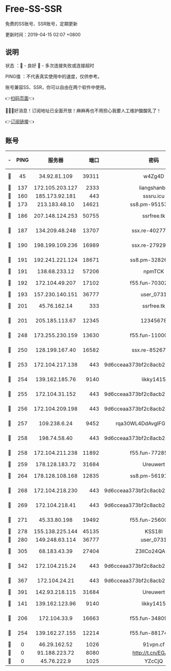 # Free-SS-SSR

免费的SS账号、SSR账号，定期更新

更新时间：2019-04-15 02:07 +0800

## 说明

状态     ：🙂 - 良好 🙁 - 多次连接失败或连接超时

PING值   ：不代表真实使用中的速度，仅供参考。

账号兼容SS、SSR，你可以自由在两个软件中使用。

👉[扫码页面](https://liesauer.github.io/Free-SS-SSR/)👈

🎉🎉🎉好消息！订阅地址已全面开放！麻麻再也不用担心我要人工维护酸酸乳了！

👉[订阅链接](https://www.liesauer.net/yogurt/subscribe?ACCESS_TOKEN=DAYxR3mMaZAsaqUb)👈

## 账号

|-|PING|服务器|端口|密码|加密方式|区域|
|:----:|:----:|:-----:|-----:|:----:|:----:|:----:|
|🙂|45|34.92.81.109|39311|w4Zg4D|chacha20-ietf|US|
|🙂|137|172.105.203.127|2333|liangshanbo|chacha20|JP|
|🙂|160|185.173.92.181|443|sssru.icu|rc4-md5|RU|
|🙂|173|213.183.48.10|14621|ss8.pm-95153983|rc4-md5|RU|
|🙂|186|207.148.124.253|50755|ssrfree.tk|aes-256-cfb|SG|
|🙂|187|134.209.48.248|13707|ssx.re-40277635|aes-256-cfb|US|
|🙂|190|198.199.109.236|16989|ssx.re-27929573|aes-256-cfb|US|
|🙂|191|192.241.221.124|18671|ss8.pm-32826207|aes-256-cfb|US|
|🙂|191|138.68.233.12|57206|npmTCK|rc4-md5|US|
|🙂|192|172.104.49.207|17102|f55.fun-70302993|aes-256-cfb|SG|
|🙂|193|157.230.140.151|36777|user_0731|chacha20|US|
|🙂|201|45.76.162.14|333|ssrfree.tk|aes-256-cfb|SG|
|🙂|201|205.185.113.67|12345|12345678|aes-256-cfb|US|
|🙂|248|173.255.230.159|13630|f55.fun-11000786|aes-256-cfb|US|
|🙂|250|128.199.167.40|16582|ssx.re-85267368|aes-256-cfb|SG|
|🙂|253|172.104.217.138|443|9d6cceaa373bf2c8acb22e60b6a58be6|aes-256-cfb|US|
|🙂|254|139.162.185.76|9140|likky1415|aes-256-cfb|DE|
|🙂|255|172.104.31.152|443|9d6cceaa373bf2c8acb22e60b6a58be6|aes-256-cfb|US|
|🙂|256|172.104.209.198|443|9d6cceaa373bf2c8acb22e60b6a58be6|aes-256-cfb|US|
|🙂|257|109.238.6.24|9452|rqa30WL4DdAvgIFG6Fs3znzTa|aes-256-cfb|FR|
|🙂|258|198.74.58.40|443|9d6cceaa373bf2c8acb22e60b6a58be6|aes-256-cfb|US|
|🙂|258|172.104.211.238|11892|f55.fun-77285988|aes-256-cfb|US|
|🙂|259|178.128.183.72|31684|Ureuwert|chacha20|US|
|🙂|264|178.128.108.168|12835|ss8.pm-56191886|aes-256-cfb|SG|
|🙂|268|172.104.218.230|443|9d6cceaa373bf2c8acb22e60b6a58be6|aes-256-cfb|US|
|🙂|269|172.104.218.41|443|9d6cceaa373bf2c8acb22e60b6a58be6|aes-256-cfb|US|
|🙂|271|45.33.80.198|19492|f55.fun-25600628|aes-256-cfb|US|
|🙂|278|155.138.225.144|45135|KSS18l|rc4-md5|US|
|🙂|280|149.248.63.114|36777|user_0731|chacha20|CA|
|🙂|305|68.183.43.39|27404|Z3IICo24QAHu|aes-256-cfb|GB|
|🙂|342|172.104.215.24|443|9d6cceaa373bf2c8acb22e60b6a58be6|aes-256-cfb|US|
|🙂|367|172.104.24.21|443|9d6cceaa373bf2c8acb22e60b6a58be6|aes-256-cfb|US|
|🙂|391|142.93.218.115|31684|Ureuwert|chacha20|IN|
|🙂|141|139.162.123.96|9140|likky1415|aes-256-cfb|JP|
|🙂|206|172.104.33.9|16663|f55.fun-34809669|aes-256-cfb|SG|
|🙂|254|139.162.27.155|12214|f55.fun-88174583|aes-256-cfb|SG|
|🙁|0|46.29.162.52|1026|91vpn.cf|rc4-md5|RU|
|🙁|0|91.188.223.72|8080|http://t.cn/EGJIyrl|rc4-md5|RU|
|🙁|0|45.76.222.9|1025|YZcCjQ|rc4-md5|JP|
